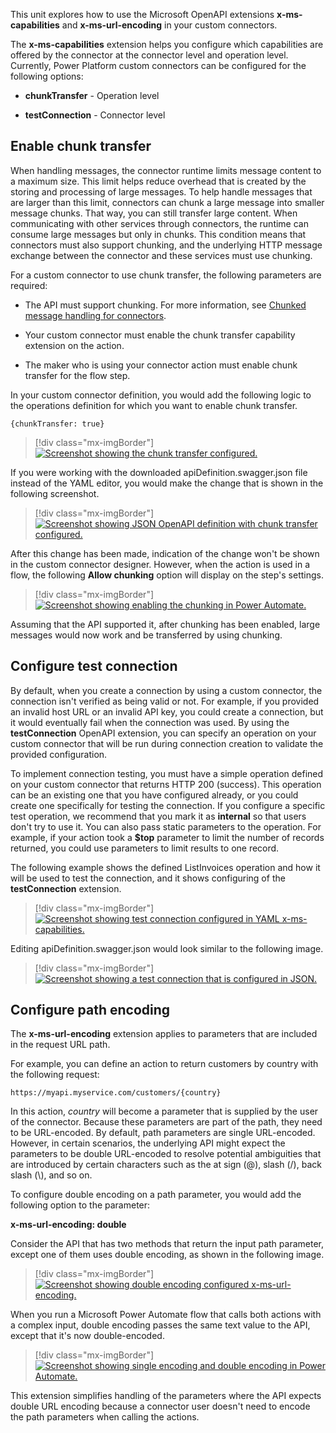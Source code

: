 This unit explores how to use the Microsoft OpenAPI extensions **x-ms-capabilities** and **x-ms-url-encoding** in your custom connectors.

The **x-ms-capabilities** extension helps you configure which capabilities are offered by the connector at the connector level and operation level. Currently, Power Platform custom connectors can be configured for the following options:

-   **chunkTransfer** - Operation level

-   **testConnection** - Connector level

## Enable chunk transfer

When handling messages, the connector runtime limits message content to a maximum size. This limit helps reduce overhead that is created by the storing and processing of large messages. To help handle messages that are larger than this limit, connectors can chunk a large message into smaller message chunks. That way, you can still transfer large content. When communicating with other services through connectors, the runtime can consume large messages but only in chunks. This condition means that connectors must also support chunking, and the underlying HTTP message exchange between the connector and these services must use chunking.

For a custom connector to use chunk transfer, the following parameters are required:

-   The API must support chunking. For more information, see [Chunked message handling for connectors](https://docs.microsoft.com/azure/logic-apps/logic-apps-handle-large-messages?azure-portal=true#chunked-message-handling-for-connectors).

-   Your custom connector must enable the chunk transfer capability extension on the action.

-   The maker who is using your connector action must enable chunk transfer for the flow step.

In your custom connector definition, you would add the following logic to the operations definition for which you want to enable chunk transfer.

`{chunkTransfer: true}`

> [!div class="mx-imgBorder"]
> [![Screenshot showing the chunk transfer configured.](../media/chunk-transfer-enabled.png)](../media/chunk-transfer-enabled.png#lightbox)

If you were working with the downloaded apiDefinition.swagger.json file instead of the YAML editor, you would make the change that is shown in the following screenshot.

> [!div class="mx-imgBorder"]
> [![Screenshot showing JSON OpenAPI definition with chunk transfer configured.](../media/json-chunk-transfer.png)](../media/json-chunk-transfer.png#lightbox)

After this change has been made, indication of the change won't be shown in the custom connector designer. However, when the action is used in a flow, the following **Allow chunking** option will display on the step's settings.

> [!div class="mx-imgBorder"]
> [![Screenshot showing enabling the chunking in Power Automate.](../media/allow-chunking-feature.png)](../media/allow-chunking-feature.png#lightbox)

Assuming that the API supported it, after chunking has been enabled, large messages would now work and be transferred by using chunking.

## Configure test connection

By default, when you create a connection by using a custom connector, the connection isn't verified as being valid or not. For example, if you provided an invalid host URL or an invalid API key, you could create a connection, but it would eventually fail when the connection was used. By using the **testConnection** OpenAPI extension, you can specify an operation on your custom connector that will be run during connection creation to validate the provided configuration.

To implement connection testing, you must have a simple operation defined on your custom connector that returns HTTP 200 (success). This operation can be an existing one that you have configured already, or you could create one specifically for testing the connection. If you configure a specific test operation, we recommend that you mark it as **internal** so that users don't try to use it. You can also pass static parameters to the operation. For example, if your action took a **$top** parameter to limit the number of records returned, you could use parameters to limit results to one record.

The following example shows the defined ListInvoices operation and how it will be used to test the connection, and it shows configuring of the **testConnection** extension.

> [!div class="mx-imgBorder"]
> [![Screenshot showing test connection configured in YAML x-ms-capabilities.](../media/test-connection-extension.png)](../media/test-connection-extension.png#lightbox)

Editing apiDefinition.swagger.json would look similar to the following image.

> [!div class="mx-imgBorder"]
> [![Screenshot showing a test connection that is configured in JSON.](../media/json-test-connection.png)](../media/json-test-connection.png#lightbox)

## Configure path encoding

The **x-ms-url-encoding** extension applies to parameters that are included in the request URL path.

For example, you can define an action to return customers by country with the following request:

`https://myapi.myservice.com/customers/{country}`

In this action, *country* will become a parameter that is supplied by the user of the connector. Because these parameters are part of the path, they need to be URL-encoded. By default, path parameters are single URL-encoded. However, in certain scenarios, the underlying API might expect the parameters to be double URL-encoded to resolve potential ambiguities that are introduced by certain characters such as the at sign (@), slash (/), back slash (\\), and so on.

To configure double encoding on a path parameter, you would add the following option to the parameter:

**x-ms-url-encoding: double**

Consider the API that has two methods that return the input path parameter, except one of them uses double encoding, as shown in the following image.

> [!div class="mx-imgBorder"]
> [![Screenshot showing double encoding configured x-ms-url-encoding.](../media/double-encoding.png)](../media/double-encoding.png#lightbox)

When you run a Microsoft Power Automate flow that calls both actions with a complex input, double encoding passes the same text value to the API, except that it's now double-encoded.

> [!div class="mx-imgBorder"]
> [![Screenshot showing single encoding and double encoding in Power Automate.](../media/double-encoding-example.png)](../media/double-encoding-example.png#lightbox)

This extension simplifies handling of the parameters where the API expects double URL encoding because a connector user doesn't need to encode the path parameters when calling the actions.

